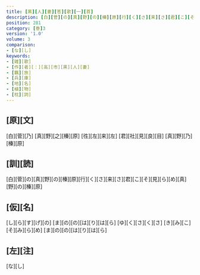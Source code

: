 ```yaml
---
title: [黒][人][妻][答][歌][一][首]
description: [白][菅][の][真][野][の][榛][原][行][く][さ][来][さ][君][こ][そ][見][ら][め][真][野][の][榛][原]
position: 281
category: [巻]3
version: '1.0'
volume: 3
comparison:
- [な][し]
keywords:
- [雑][歌]
- [作][者][：][高][市][黒][人][妻]
- [羈][旅]
- [兵][庫]
- [地][名]
- [植][物]
- [枕][詞]
---
```


## [原][文]

[白][菅][乃] [真][野][之][榛][原] [徃][左][来][左] [君][社][見][良][目] [真][野][乃][榛][原]

## [訓][読]

[白][菅][の][真][野][の][榛][原][行][く][さ][来][さ][君][こ][そ][見][ら][め][真][野][の][榛][原]

## [仮][名]

[し][ら][す][げ][の] [ま][の][の][は][り][は][ら] [ゆ][く][さ][く][さ] [き][み][こ][そ][み][ら][め] [ま][の][の][は][り][は][ら]

## [左][注]

[な][し]
